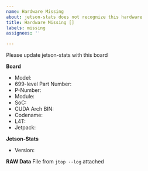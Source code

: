 ```yaml
---
name: Hardware Missing
about: jetson-stats does not recognize this hardware
title: Hardware Missing []
labels: missing
assignees: ''

---
```


Please update jetson-stats with this board
<!-- Complete all fields
  You can find this data on:
   * jetson_release -v
   * jtop (page INFO)
-->
**Board**
 - Model:
 - 699-level Part Number:
 - P-Number:
 - Module:
 - SoC:
 - CUDA Arch BIN:
 - Codename:
 - L4T:
 - Jetpack:

<!-- Use jtop -v -->
**Jetson-Stats**
 - Version:

<!-- Please attach the output from: jtop --log -->
**RAW Data**
File from `jtop --log` attached
